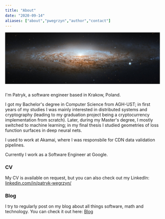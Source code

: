 ```yaml
---
title: "About"
date: "2020-09-14"
aliases: ["about","pwegrzyn","author","contact"]
---
```


![](/images/galaxy.jpg)
#####

I'm Patryk, a software engineer based in Krakow, Poland. 

I got my Bachelor's degree in Computer Science from AGH-UST; in first years of my studies I was mainly interested in distributed systems and cryptography (leading to my graduation project being a cryptocurrency implementation from scratch). Later, during my Master's degree, I mostly switched to machine learning; in my final thesis I studied geometries of loss function surfaces in deep neural nets.

I used to work at Akamai, where I was responsbile for CDN data validation pipelines.

Currently I work as a Software Engineer at Google.

### CV

My CV is available on request, but you can also check out my LinkedIn: [linkedin.com/in/patryk-wegrzyn/](https://www.linkedin.com/in/patryk-wegrzyn/)

### Blog

I try to regularly post on my blog about all things software, math and technology. You can check it out here: [Blog](/posts/)